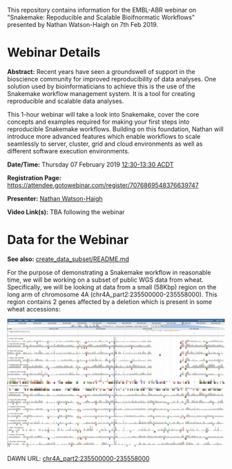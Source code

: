 This repository contains information for the EMBL-ABR webinar on "Snakemake: Repoducible and Scalable Bioifnormatic Workflows" presented by Nathan Watson-Haigh on 7th Feb 2019.

# Webinar Details

**Abstract:** Recent years have seen a groundswell of support in the bioscience community for improved reproducibility of data analyses. One solution used by bioinformaticians to achieve this is the use of the Snakemake workflow management system. It is a tool for creating reproducible and scalable data analyses.

This 1-hour webinar will take a look into Snakemake, cover the core concepts and examples required for making your first steps into reproducible Snakemake workflows. Building on this foundation, Nathan will introduce more advanced features which enable workflows to scale seamlessly to server, cluster, grid and cloud environments as well as different software execution environments.

**Date/Time:** Thursday 07 February 2019 [12:30-13:30 ACDT](https://www.timeanddate.com/worldclock/fixedtime.html?msg=EMBL-ABR+Snakemake+Webinar&iso=20190207T1230&p1=5&ah=1)

**Registration Page:** https://attendee.gotowebinar.com/register/7076869548376639747

**Presenter:** [Nathan Watson-Haigh](https://researchers.adelaide.edu.au/profile/nathan.watson-haigh)

**Video Link(s):** TBA following the webinar

# Data for the Webinar

**See also:** [create_data_subset/README.md](create_data_subset/README.md)

For the purpose of demonstrating a Snakemake workflow in reasonable time, we will be working on a subset of public WGS data from wheat. Specifically, we will be looking at data from a small (58Kbp) region on the long arm of chromosome 4A (chr4A_part2:235500000-235558000). This region contains 2 genes affected by a deletion which is present in some wheat accessions:

![alt text](img/chr4A_Wx-B1_Null_region.png  "chr4A_part2:235500000-235558000")

DAWN URL: [chr4A_part2:235500000-235558000](http://crobiad.agwine.adelaide.edu.au/dawn/jbrowse/?loc=chr4A_part2%3A235500000..235558000&tracks=IWGSC_v1.0_HC_genes%2CAlsen_snpcoverage%2CRAC875_snpcoverage%2CYitpi_snpcoverage%2CPastor_snpcoverage%2CWyalkatchem_snpcoverage%2CWestonia_snpcoverage%2CACBarrie_snpcoverage%2CVolcanii_snpcoverage%2CBaxter_snpcoverage%2CChara_snpcoverage%2CDrysdale_snpcoverage%2CH45_snpcoverage%2CXiaoyan_snpcoverage%2CKukri_snpcoverage%2CGladius_snpcoverage%2CExcalibur_snpcoverage)

